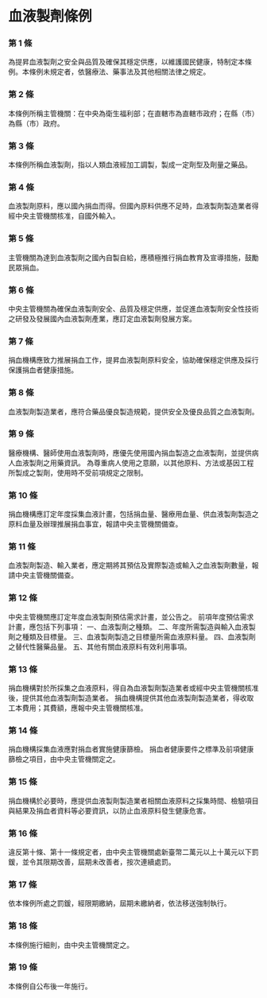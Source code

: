 # 血液製劑條例

### 第 1 條

為提昇血液製劑之安全與品質及確保其穩定供應，以維護國民健康，特制定本條例。本條例未規定者，依醫療法、藥事法及其他相關法律之規定。

### 第 2 條

本條例所稱主管機關：在中央為衛生福利部；在直轄市為直轄市政府；在縣（市）為縣（市）政府。

### 第 3 條

本條例所稱血液製劑，指以人類血液經加工調製，製成一定劑型及劑量之藥品。

### 第 4 條

血液製劑原料，應以國內捐血而得。但國內原料供應不足時，血液製劑製造業者得經中央主管機關核准，自國外輸入。

### 第 5 條

主管機關為達到血液製劑之國內自製自給，應積極推行捐血教育及宣導措施，鼓勵民眾捐血。

### 第 6 條

中央主管機關為確保血液製劑安全、品質及穩定供應，並促進血液製劑安全性技術之研發及發展國內血液製劑產業，應訂定血液製劑發展方案。

### 第 7 條

捐血機構應致力推展捐血工作，提昇血液製劑原料安全，協助確保穩定供應及採行保護捐血者健康措施。

### 第 8 條

血液製劑製造業者，應符合藥品優良製造規範，提供安全及優良品質之血液製劑。

### 第 9 條

醫療機構、醫師使用血液製劑時，應優先使用國內捐血製造之血液製劑，並提供病人血液製劑之用藥資訊。
為尊重病人使用之意願，以其他原料、方法或基因工程所製成之製劑，使用時不受前項規定之限制。

### 第 10 條

捐血機構應訂定年度採集血液計畫，包括捐血量、醫療用血量、供血液製劑製造之原料血量及辦理推展捐血事宜，報請中央主管機關備查。

### 第 11 條

血液製劑製造、輸入業者，應定期將其預估及實際製造或輸入之血液製劑數量，報請中央主管機關備查。

### 第 12 條

中央主管機關應訂定年度血液製劑預估需求計畫，並公告之。
前項年度預估需求計畫，應包括下列事項：
一、血液製劑之種類。
二、年度所需製造與輸入血液製劑之種類及目標量。
三、血液製劑製造之目標量所需血液原料量。
四、血液製劑之替代性醫藥品量。
五、其他有關血液原料有效利用事項。

### 第 13 條

捐血機構對於所採集之血液原料，得自為血液製劑製造業者或經中央主管機關核准後，提供其他血液製劑製造業者。
捐血機構提供其他血液製劑製造業者，得收取工本費用；其費額，應報中央主管機關核准。

### 第 14 條

捐血機構採集血液應對捐血者實施健康篩檢。
捐血者健康要件之標準及前項健康篩檢之項目，由中央主管機關定之。

### 第 15 條

捐血機構於必要時，應提供血液製劑製造業者相關血液原料之採集時間、檢驗項目與結果及捐血者資料等必要資訊，以防止血液原料發生健康危害。

### 第 16 條

違反第十條、第十一條規定者，由中央主管機關處新臺幣二萬元以上十萬元以下罰鍰，並令其限期改善，屆期未改善者，按次連續處罰。

### 第 17 條

依本條例所處之罰鍰，經限期繳納，屆期未繳納者，依法移送強制執行。

### 第 18 條

本條例施行細則，由中央主管機關定之。

### 第 19 條

本條例自公布後一年施行。
